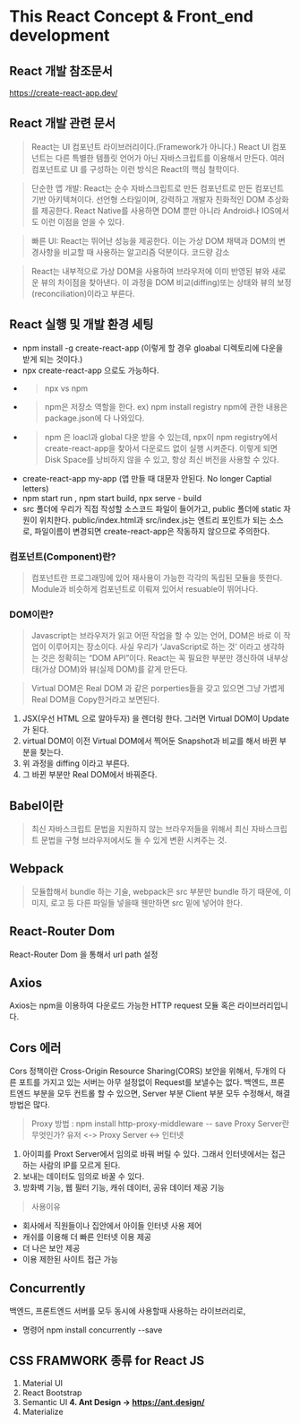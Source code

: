 This React Concept & Front_end development
=============
## React 개발 참조문서
https://create-react-app.dev/

## React 개발 관련 문서

> React는 UI 컴포넌트 라이브러리이다.(Framework가 아니다.) React UI 컴포넌트는 다른 특별한 템플릿 언어가 아닌 자바스크립트를 이용해서 만든다. 여러 컴포넌트로 UI 를 구성하는 이런 방식은 React의 핵심 철학이다. 

> 단순한 앱 개발: React는 순수 자바스크립트로 만든 컴포넌트로 만든 컴포넌트 기반 아키텍쳐이다. 선언형 스타일이며, 강력하고 개발자 친화적인 DOM 추상화를 제공한다. React Native를 사용하면 DOM 뿐만 아니라 Android나 IOS에서도 이런 이점을 얻을 수 있다. 

> 빠른 UI: React는 뛰어난 성능을 제공한다. 이는 가상 DOM 채택과 DOM의 변경사항을 비교할 때 사용하는 알고리즘 덕분이다. 
> 코드량 감소

>React는 내부적으로 가상 DOM을 사용하여 브라우저에 이미 반영된 뷰와 새로운 뷰의 차이점을 찾아낸다. 이 과정을 DOM 비교(diffing)또는 상태와 뷰의 보정(reconciliation)이라고 부른다.

## React 실행 및 개발 환경 세팅 

- npm install -g create-react-app (이렇게 할 경우 gloabal 디렉토리에 다운을 받게 되는 것이다.)
- npx create-react-app 으로도 가능하다.
-   > npx vs npm
-   > npm은 저장소 역할을 한다. ex) npm install registry npm에 관한 내용은 package.json에 다 나와있다. 
-   > npm 은 loacl과 global 다운 받을 수 있는데, npx이 npm registry에서 create-react-app을 찾아서 다운로드 없이 실행 시켜준다. 이렇게 되면 Disk Space를 낭비하지 않을 수 있고, 항상 최신 버전을 사용할 수 있다. 
- create-react-app my-app (앱 만들 때 대문자 안된다. No longer Captial letters)
- npm start run , npm start build, npx serve - build
- src 폴더에 우리가 직접 작성할 소스코드 파일이 들어가고, public 폴더에 static 자원이 위치한다. public/index.html과 src/index.js는 엔트리 포인트가 되는 소스로, 파일이름이 변경되면 create-react-app은 작동하지 않으므로 주의한다.

### 컴포넌트(Component)란?
> 컴포넌트란 프로그래밍에 있어 재사용이 가능한 각각의 독립된 모듈을 뜻한다. Module과 비슷하게 컴포넌트로 이뤄져 있어서 resuable이 뛰어나다. 

### DOM이란?
> Javascript는 브라우저가 읽고 어떤 작업을 할 수 있는 언어, DOM은 바로 이 작업이 이루어지는 장소이다. 사실 우리가 ‘JavaScript로 하는 것’ 이라고 생각하는 것은 정확히는 “DOM API”이다. 
React는 꼭 필요한 부분만 갱신하여 내부상태(가상 DOM)와 뷰(실제 DOM)를 같게 만든다.  

> Virtual DOM은 Real DOM 과 같은 porperties들을 갖고 있으면 그냥 가볍게 Real DOM을 Copy한거라고 보면된다. 
1. JSX(우선 HTML 으로 알아두자) 을 렌더링 한다. 그러면 Virtual DOM이 Update가 된다.
2. virtual DOM이 이전 Virtual DOM에서 찍어둔 Snapshot과 비교를 해서 바뀐 부분을 찾는다.
3. 위 과정을 diffing 이라고 부른다. 
4. 그 바뀐 부분만 Real DOM에서 바꿔준다. 

## Babel이란 
> 최신 자바스크립트 문법을 지원하지 않는 브라우저들을 위해서 최신 자바스크립트 문법을 구형 브라우저에서도 돌 수 있게 변환 시켜주는 것.

## Webpack 
> 모듈합해서 bundle 하는 기술, 
> webpack은 src 부분만 bundle 하기 때문에, 이미지, 로고 등 다른 파일들 넣을때 웬만하면 src 밑에 넣어야 한다.

## React-Router Dom
React-Router Dom 을 통해서 url path 설정 

## Axios
Axios는 npm을 이용하여 다운로드 가능한 HTTP request 모듈 혹은 라이브러리입니다.

## Cors 에러 
Cors 정책이란 Cross-Origin Resource Sharing(CORS) 보안을 위해서, 두개의 다른 포트를 가지고 있는 서버는 아무 설정없이 Request를 보낼수는 없다. 
백엔드, 프론트엔드 부분을 모두 컨트롤 할 수 있으면, Server 부분 Client 부분 모두 수정해서, 해결 방법은 많다. 
> Proxy 방법 : npm install http-proxy-middleware -- save
> Proxy Server란 무엇인가? 유저 <-> Proxy Server <-> 인터넷
1. 아이피를 Proxt Server에서 임의로 바꿔 버릴 수 있다. 그래서 인터넷에서는 접근하는 사람의 IP를 모르게 된다.
2. 보내는 데이터도 임의로 바꿀 수 있다.
3. 방화벽 기능, 웹 필터 기능, 캐쉬 데이터, 공유 데이터 제공 기능
> 사용이유
- 회사에서 직원들이나 집안에서 아이들 인터넷 사용 제어
- 캐쉬를 이용해 더 빠른 인터넷 이용 제공
- 더 나은 보안 제공
- 이용 제한된 사이트 접근 가능

## Concurrently
백엔드, 프론트엔드 서버를 모두 동시에 사용할때 사용하는 라이브러리로, 
- 명령어 npm install concurrently --save

## CSS FRAMWORK 종류 for React JS 
1. Material UI
2. React Bootstrap
3. Semantic UI
**4. Ant Design -> https://ant.design/**
5. Materialize

 
